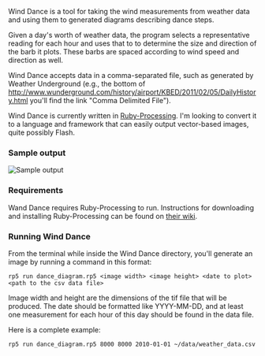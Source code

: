 Wind Dance is a tool for taking the wind measurements from weather data and using them to generated diagrams describing dance steps.

Given a day's worth of weather data, the program selects a representative reading for each hour and uses that to to determine the size and direction of the barb it plots. These barbs are spaced according to wind speed and direction as well.

Wind Dance accepts data in a comma-separated file, such as generated by Weather Underground (e.g., the bottom of http://www.wunderground.com/history/airport/KBED/2011/02/05/DailyHistory.html you'll find the link "Comma Delimited File").

Wind Dance is currently written in [Ruby-Processing](https://github.com/jashkenas/ruby-processing/wiki). I'm looking to convert it to a language and framework that can easily output vector-based images, quite possibly Flash.


### Sample output

![Sample output](https://img.skitch.com/20110308-g4gwy4nkbm6yyhp1igssmkx69b.png)


### Requirements

Wand Dance requires Ruby-Processing to run. Instructions for downloading and installing Ruby-Processing can be found on [their wiki](https://github.com/jashkenas/ruby-processing/wiki).


### Running Wind Dance

From the terminal while inside the Wind Dance directory, you'll generate an image by running a command in this format:

    rp5 run dance_diagram.rp5 <image width> <image height> <date to plot> <path to the csv data file>

Image width and height are the dimensions of the tif file that will be produced. The date should be formatted like YYYY-MM-DD, and at least one measurement for each hour of this day should be found in the data file.

Here is a complete example:

    rp5 run dance_diagram.rp5 8000 8000 2010-01-01 ~/data/weather_data.csv
